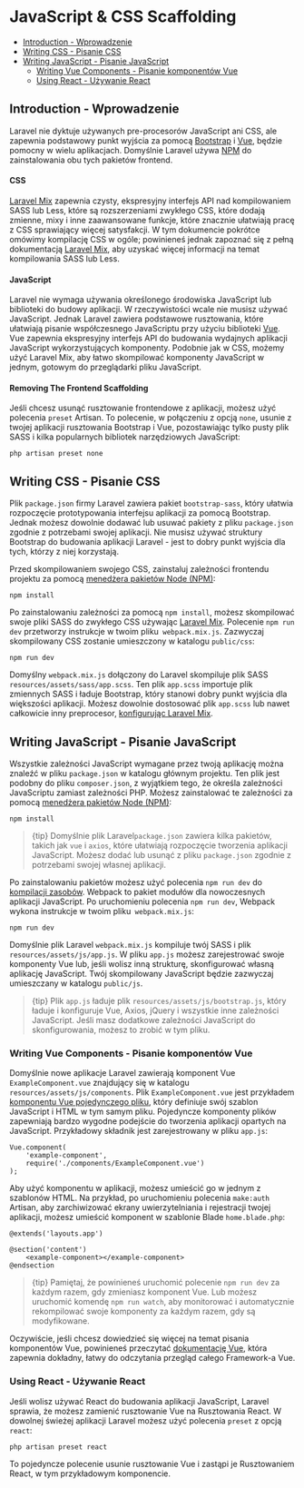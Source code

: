 # JavaScript & CSS Scaffolding

- [Introduction - Wprowadzenie](#introduction)
- [Writing CSS - Pisanie CSS](#writing-css)
- [Writing JavaScript - Pisanie JavaScript](#writing-javascript)
    - [Writing Vue Components - Pisanie komponentów Vue](#writing-vue-components)
    - [Using React - Używanie React](#using-react)

<a name="introduction"></a>
## Introduction - Wprowadzenie

Laravel nie dyktuje używanych pre-procesorów JavaScript ani CSS, ale zapewnia podstawowy punkt wyjścia za pomocą [Bootstrap](https://getbootstrap.com/) i [Vue](https://vuejs.org), będzie pomocny w wielu aplikacjach. Domyślnie Laravel używa [NPM](https://www.npmjs.org) do zainstalowania obu tych pakietów frontend.

#### CSS

[Laravel Mix](/docs/{{version}}/mix) zapewnia czysty, ekspresyjny interfejs API nad kompilowaniem SASS lub Less, które są rozszerzeniami zwykłego CSS, które dodają zmienne, mixy i inne zaawansowane funkcje, które znacznie ułatwiają pracę z CSS sprawiający więcej satysfakcji. W tym dokumencie pokrótce omówimy kompilację CSS w ogóle; powinieneś jednak zapoznać się z pełną dokumentacją [Laravel Mix](/docs/{{version}}/mix), aby uzyskać więcej informacji na temat kompilowania SASS lub Less.

#### JavaScript

Laravel nie wymaga używania określonego środowiska JavaScript lub biblioteki do budowy aplikacji. W rzeczywistości wcale nie musisz używać JavaScript. Jednak Laravel zawiera podstawowe rusztowania, które ułatwiają pisanie współczesnego JavaScriptu przy użyciu biblioteki [Vue](https://vuejs.org). Vue zapewnia ekspresyjny interfejs API do budowania wydajnych aplikacji JavaScript wykorzystujących komponenty. Podobnie jak w CSS, możemy użyć Laravel Mix, aby łatwo skompilować komponenty JavaScript w jednym, gotowym do przeglądarki pliku JavaScript.

#### Removing The Frontend Scaffolding

Jeśli chcesz usunąć rusztowanie frontendowe z aplikacji, możesz użyć polecenia `preset` Artisan. To polecenie, w połączeniu z opcją `none`, usunie z twojej aplikacji rusztowania Bootstrap i Vue, pozostawiając tylko pusty plik SASS i kilka popularnych bibliotek narzędziowych JavaScript:

    php artisan preset none

<a name="writing-css"></a>
## Writing CSS  - Pisanie CSS

Plik `package.json` firmy Laravel zawiera pakiet `bootstrap-sass`, który ułatwia rozpoczęcie prototypowania interfejsu aplikacji za pomocą Bootstrap. Jednak możesz dowolnie dodawać lub usuwać pakiety z pliku `package.json` zgodnie z potrzebami swojej aplikacji. Nie musisz używać struktury Bootstrap do budowania aplikacji Laravel - jest to dobry punkt wyjścia dla tych, którzy z niej korzystają.

Przed skompilowaniem swojego CSS, zainstaluj zależności frontendu projektu za pomocą [menedżera pakietów Node (NPM)](https://www.npmjs.org):

    npm install

Po zainstalowaniu zależności za pomocą `npm install`, możesz skompilować swoje pliki SASS do zwykłego CSS używając [Laravel Mix](/docs/{{version}}/mix#working-with-stylesheets). Polecenie `npm run dev` przetworzy instrukcje w twoim pliku` webpack.mix.js`. Zazwyczaj skompilowany CSS zostanie umieszczony w katalogu `public/css`:

    npm run dev

Domyślny `webpack.mix.js` dołączony do Laravel skompiluje plik SASS `resources/assets/sass/app.scss`. Ten plik `app.scss` importuje plik zmiennych SASS i ładuje Bootstrap, który stanowi dobry punkt wyjścia dla większości aplikacji. Możesz dowolnie dostosować plik `app.scss` lub nawet całkowicie inny preprocesor, [konfigurując Laravel Mix](/docs/{{version}}/mix).

<a name="writing-javascript"></a>
## Writing JavaScript  - Pisanie JavaScript

Wszystkie zależności JavaScript wymagane przez twoją aplikację można znaleźć w pliku `package.json` w katalogu głównym projektu. Ten plik jest podobny do pliku `composer.json`, z wyjątkiem tego, że określa zależności JavaScriptu zamiast zależności PHP. Możesz zainstalować te zależności za pomocą [menedżera pakietów Node (NPM)](https://www.npmjs.org):

    npm install

> {tip} Domyślnie plik Laravel`package.json` zawiera kilka pakietów, takich jak `vue` i `axios`, które ułatwiają rozpoczęcie tworzenia aplikacji JavaScript. Możesz dodać lub usunąć z pliku `package.json` zgodnie z potrzebami swojej własnej aplikacji.

Po zainstalowaniu pakietów możesz użyć polecenia `npm run dev` do [kompilacji zasobów](/docs/{{version}}/mix). Webpack to pakiet modułów dla nowoczesnych aplikacji JavaScript. Po uruchomieniu polecenia `npm run dev`, Webpack wykona instrukcje w twoim pliku` webpack.mix.js`:

    npm run dev

Domyślnie plik Laravel `webpack.mix.js` kompiluje twój SASS i plik `resources/assets/js/app.js`. W pliku `app.js` możesz zarejestrować swoje komponenty Vue lub, jeśli wolisz inną strukturę, skonfigurować własną aplikację JavaScript. Twój skompilowany JavaScript będzie zazwyczaj umieszczany w katalogu `public/js`.

> {tip} Plik `app.js` ładuje plik `resources/assets/js/bootstrap.js`, który ładuje i konfiguruje Vue, Axios, jQuery i wszystkie inne zależności JavaScript. Jeśli masz dodatkowe zależności JavaScript do skonfigurowania, możesz to zrobić w tym pliku.

<a name="writing-vue-components"></a>
### Writing Vue Components  - Pisanie komponentów Vue

Domyślnie nowe aplikacje Laravel zawierają komponent Vue `ExampleComponent.vue` znajdujący się w katalogu `resources/assets/js/components`. Plik `ExampleComponent.vue` jest przykładem [komponentu Vue pojedynczego pliku](https://vuejs.org/guide/single-file-components), który definiuje swój szablon JavaScript i HTML w tym samym pliku. Pojedyncze komponenty plików zapewniają bardzo wygodne podejście do tworzenia aplikacji opartych na JavaScript. Przykładowy składnik jest zarejestrowany w pliku `app.js`:

    Vue.component(
        'example-component',
        require('./components/ExampleComponent.vue')
    );

Aby użyć komponentu w aplikacji, możesz umieścić go w jednym z szablonów HTML. Na przykład, po uruchomieniu polecenia `make:auth` Artisan, aby zarchiwizować ekrany uwierzytelniania i rejestracji twojej aplikacji, możesz umieścić komponent w szablonie Blade `home.blade.php`:

    @extends('layouts.app')

    @section('content')
        <example-component></example-component>
    @endsection

> {tip} Pamiętaj, że powinieneś uruchomić polecenie `npm run dev` za każdym razem, gdy zmieniasz komponent Vue. Lub możesz uruchomić komendę `npm run watch`, aby monitorować i automatycznie rekompilować swoje komponenty za każdym razem, gdy są modyfikowane.

Oczywiście, jeśli chcesz dowiedzieć się więcej na temat pisania komponentów Vue, powinieneś przeczytać [dokumentację Vue](https://vuejs.org/guide/), która zapewnia dokładny, łatwy do odczytania przegląd całego Framework-a Vue.

<a name="using-react"></a>
### Using React  - Używanie React

Jeśli wolisz używać React do budowania aplikacji JavaScript, Laravel sprawia, że możesz zamienić rusztowanie Vue na Rusztowania React. W dowolnej świeżej aplikacji Laravel możesz użyć polecenia `preset` z opcją` react`:

    php artisan preset react

To pojedyncze polecenie usunie rusztowanie Vue i zastąpi je Rusztowaniem React, w tym przykładowym komponencie.
